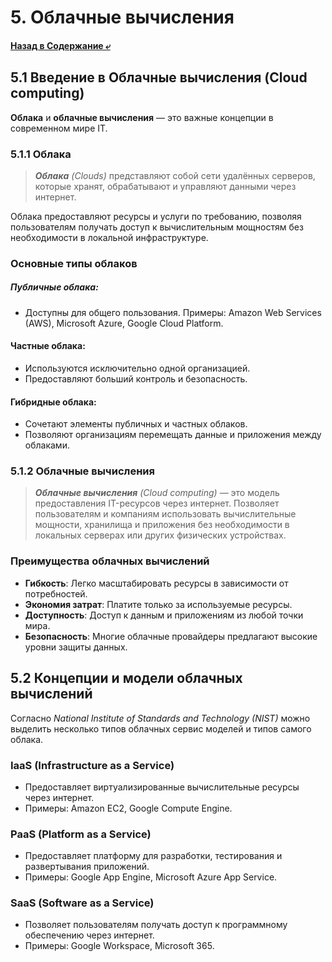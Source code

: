 # 5. Облачные вычисления
#### [Назад в Содержание ⤶](/README.md)

## 5.1 Введение в Облачные вычисления (Cloud computing)
**Облака** и **облачные вычисления** — это важные концепции в современном мире IT.

### 5.1.1 Облака
> _**Облака** (Clouds)_ представляют собой сети удалённых серверов, которые хранят, обрабатывают и управляют данными 
> через интернет.

Облака предоставляют ресурсы и услуги по требованию, позволяя пользователям получать доступ к вычислительным мощностям 
без необходимости в локальной инфраструктуре.

### Основные типы облаков
##### Публичные облака:
- Доступны для общего пользования.
Примеры: Amazon Web Services (AWS), Microsoft Azure, Google Cloud Platform.

#### Частные облака:
- Используются исключительно одной организацией.
- Предоставляют больший контроль и безопасность.

#### Гибридные облака:
- Сочетают элементы публичных и частных облаков.
- Позволяют организациям перемещать данные и приложения между облаками.

### 5.1.2 Облачные вычисления
> _**Облачные вычисления** (Cloud computing)_ — это модель предоставления IT-ресурсов через интернет. 
> Позволяет пользователям и компаниям использовать вычислительные мощности, хранилища и приложения без необходимости 
> в локальных серверах или других физических устройствах.

### Преимущества облачных вычислений
- **Гибкость**: Легко масштабировать ресурсы в зависимости от потребностей.
- **Экономия затрат**: Платите только за используемые ресурсы.
- **Доступность**: Доступ к данным и приложениям из любой точки мира.
- **Безопасность**: Многие облачные провайдеры предлагают высокие уровни защиты данных.

## 5.2 Концепции и модели облачных вычислений
Согласно _National Institute of Standards and Technology (NIST)_ можно выделить несколько типов облачных сервис моделей 
и типов самого облака.

### IaaS (Infrastructure as a Service)
- Предоставляет виртуализированные вычислительные ресурсы через интернет.
- Примеры: Amazon EC2, Google Compute Engine.

### PaaS (Platform as a Service)
- Предоставляет платформу для разработки, тестирования и развертывания приложений.
- Примеры: Google App Engine, Microsoft Azure App Service.

### SaaS (Software as a Service)
- Позволяет пользователям получать доступ к программному обеспечению через интернет.
- Примеры: Google Workspace, Microsoft 365.